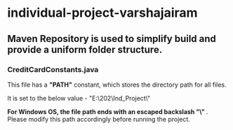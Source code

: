 # individual-project-varshajairam

<h2> Maven Repository is used to simplify build and provide a uniform folder structure. </h2>

<h3>CreditCardConstants.java</h3>
This file has a <b>"PATH"</b> constant, which stores the directory path for all files.

It is set to the below value -
"E:\\202\\Ind_Project\\"

<b> For Windows OS, the file path ends with an escaped backslash "\\" </b>.
Please modify this path accordingly before running the project.
